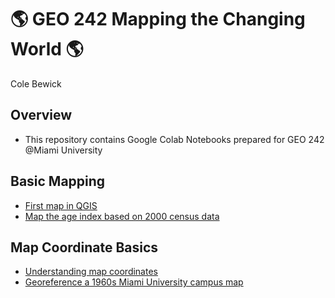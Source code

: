 # :earth_americas: GEO 242 Mapping the Changing World :earth_americas:

Cole Bewick

## Overview
- This repository contains Google Colab Notebooks prepared for GEO 242 @Miami University

## Basic Mapping

- [First map in QGIS]([(https://github.com/Colebeb/GIS-Project-Portfolio-GEO242/blob/main/BasicMapping/week_01_assignment_template.ipynb)])
- [Map the age index based on 2000 census data]([https://github.com/jiashenyue/geo242/blob/main/basic-mapping/age-index-mapping.ipynb](https://github.com/Colebeb/GIS-Project-Portfolio-GEO242/blob/main/BasicMapping/age-index-mapping.ipynb))

## Map Coordinate Basics

- [Understanding map coordinates]([https://github.com/jiashenyue/geo242/blob/main/map-coordinates-basics/understanding-coordinates.ipynb](https://github.com/Colebeb/GIS-Project-Portfolio-GEO242/blob/main/MapCoordinateBasics/Copy_of_GEO242a_in_class_exercise_lat_lon_calc.ipynb))
- [Georeference a 1960s Miami University campus map]([https://github.com/jiashenyue/geo242/blob/main/map-coordinates-basics/georeference-miami-univ-campus-map.ipynb](https://github.com/Colebeb/GIS-Project-Portfolio-GEO242/blob/main/MapCoordinateBasics/Georeferencing.ipynb))
